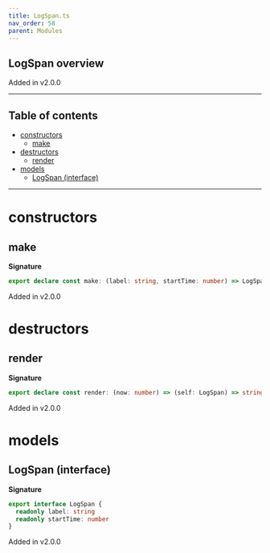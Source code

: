 ```yaml
---
title: LogSpan.ts
nav_order: 58
parent: Modules
---
```


## LogSpan overview

Added in v2.0.0

---

<h2 class="text-delta">Table of contents</h2>

- [constructors](#constructors)
  - [make](#make)
- [destructors](#destructors)
  - [render](#render)
- [models](#models)
  - [LogSpan (interface)](#logspan-interface)

---

# constructors

## make

**Signature**

```ts
export declare const make: (label: string, startTime: number) => LogSpan
```

Added in v2.0.0

# destructors

## render

**Signature**

```ts
export declare const render: (now: number) => (self: LogSpan) => string
```

Added in v2.0.0

# models

## LogSpan (interface)

**Signature**

```ts
export interface LogSpan {
  readonly label: string
  readonly startTime: number
}
```

Added in v2.0.0
